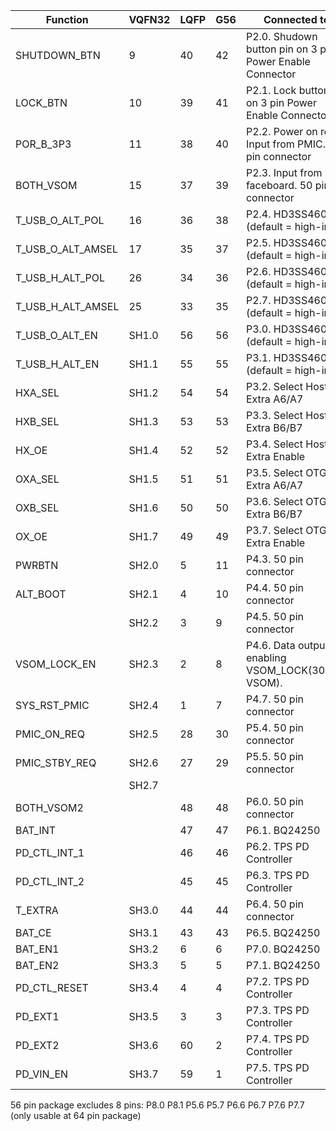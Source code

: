 | Function          | VQFN32 | LQFP | G56 | Connected to             |
|-------------------|--------|------|-----|--------------------------|
| SHUTDOWN_BTN      | 9      | 40   | 42  | P2.0. Shudown button pin on 3 pin Power Enable Connector   |
| LOCK_BTN          | 10     | 39   | 41  | P2.1. Lock button pin on 3 pin Power Enable Connector   | 
| POR_B_3P3         | 11     | 38   | 40  | P2.2. Power on reset Input from PMIC. 50 pin connector             |
| BOTH_VSOM         | 15     | 37   | 39  | P2.3. Input from faceboard. 50 pin connector    | 
| T_USB_O_ALT_POL   | 16     | 36   | 38  | P2.4. HD3SS460 (default = high-im)     |
| T_USB_O_ALT_AMSEL | 17     | 35   | 37  | P2.5. HD3SS460 (default = high-im)  |
| T_USB_H_ALT_POL   | 26     | 34   | 36  | P2.6. HD3SS460 (default = high-im) |
| T_USB_H_ALT_AMSEL | 25     | 33   | 35  | P2.7. HD3SS460 (default = high-im)  |
| T_USB_O_ALT_EN    | SH1.0  | 56   | 56  | P3.0. HD3SS460 (default = high-im) |
| T_USB_H_ALT_EN    | SH1.1  | 55   | 55  | P3.1. HD3SS460 (default = high-im) |
| HXA_SEL           | SH1.2  | 54   | 54  | P3.2. Select Host Extra A6/A7   |
| HXB_SEL           | SH1.3  | 53   | 53  | P3.3. Select Host Extra B6/B7 |
| HX_OE             | SH1.4  | 52   | 52  | P3.4. Select Host Extra Enable     |
| OXA_SEL           | SH1.5  | 51   | 51  | P3.5. Select OTG Extra A6/A7      |
| OXB_SEL           | SH1.6  | 50   | 50  | P3.6. Select OTG Extra B6/B7     |
| OX_OE             | SH1.7  | 49   | 49  | P3.7. Select OTG Extra Enable     |
| PWRBTN            | SH2.0  | 5     | 11  | P4.3. 50 pin connector    |
| ALT_BOOT          | SH2.1  | 4     | 10  | P4.4. 50 pin connector    |
|                   | SH2.2  | 3     | 9   | P4.5. 50 pin connector    |
| VSOM_LOCK_EN      | SH2.3  | 2     | 8   | P4.6. Data output enabling VSOM_LOCK(300mA VSOM). |
| SYS_RST_PMIC      | SH2.4  | 1     | 7   | P4.7. 50 pin connector   |
| PMIC_ON_REQ       | SH2.5  | 28    | 30  | P5.4. 50 pin connector  |
| PMIC_STBY_REQ     | SH2.6  | 27    | 29  | P5.5. 50 pin connector  |
|                   | SH2.7  |       |     |                 |        
| BOTH_VSOM2        |        | 48    | 48  | P6.0. 50 pin connector |
| BAT_INT           |        | 47    | 47  | P6.1. BQ24250 |
| PD_CTL_INT_1      |        | 46    | 46  | P6.2. TPS PD Controller |
| PD_CTL_INT_2      |        | 45    | 45  | P6.3. TPS PD Controller |
| T_EXTRA           | SH3.0  | 44    | 44  | P6.4. 50 pin connector |
| BAT_CE            | SH3.1  | 43    | 43  | P6.5. BQ24250 |
| BAT_EN1           | SH3.2  | 6     | 6   | P7.0. BQ24250  |
| BAT_EN2           | SH3.3  | 5     | 5   | P7.1. BQ24250  |
| PD_CTL_RESET      | SH3.4  | 4     | 4   | P7.2. TPS PD Controller  |
| PD_EXT1           | SH3.5  | 3     | 3   | P7.3. TPS PD Controller   | 
| PD_EXT2           | SH3.6  | 60    | 2   | P7.4. TPS PD Controller  |
| PD_VIN_EN         | SH3.7  | 59    | 1   | P7.5. TPS PD Controller   |

56 pin package excludes 8 pins: P8.0 P8.1 P5.6 P5.7 P6.6 P6.7 P7.6 P7.7 (only usable at 64 pin package)

